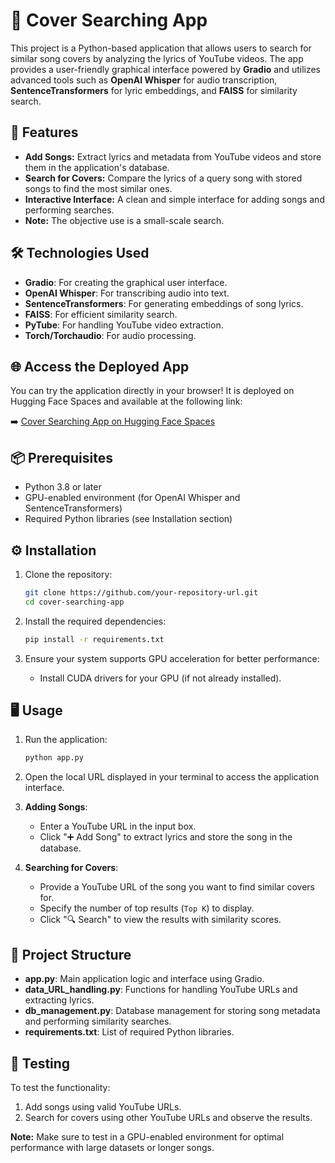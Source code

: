 # 🎵 Cover Searching App

This project is a Python-based application that allows users to search for similar song covers by analyzing the lyrics of YouTube videos. The app provides a user-friendly graphical interface powered by **Gradio** and utilizes advanced tools such as **OpenAI Whisper** for audio transcription, **SentenceTransformers** for lyric embeddings, and **FAISS** for similarity search.

## 🚀 Features

- **Add Songs:** Extract lyrics and metadata from YouTube videos and store them in the application's database.
- **Search for Covers:** Compare the lyrics of a query song with stored songs to find the most similar ones.
- **Interactive Interface:** A clean and simple interface for adding songs and performing searches.
- **Note:** The objective use is a small-scale search.

## 🛠️ Technologies Used

- **Gradio**: For creating the graphical user interface.
- **OpenAI Whisper**: For transcribing audio into text.
- **SentenceTransformers**: For generating embeddings of song lyrics.
- **FAISS**: For efficient similarity search.
- **PyTube**: For handling YouTube video extraction.
- **Torch/Torchaudio**: For audio processing.

## 🌐 Access the Deployed App

You can try the application directly in your browser! It is deployed on Hugging Face Spaces and available at the following link:

➡️ [Cover Searching App on Hugging Face Spaces](https://esthermariamh-search-music-cover.hf.space)

## 📦 Prerequisites

- Python 3.8 or later
- GPU-enabled environment (for OpenAI Whisper and SentenceTransformers)
- Required Python libraries (see Installation section)

## ⚙️ Installation

1. Clone the repository:
   ```bash
   git clone https://github.com/your-repository-url.git
   cd cover-searching-app
   ```

2. Install the required dependencies:
   ```bash
   pip install -r requirements.txt
   ```

3. Ensure your system supports GPU acceleration for better performance:
   - Install CUDA drivers for your GPU (if not already installed).

## 🖥️ Usage

1. Run the application:
   ```bash
   python app.py
   ```

2. Open the local URL displayed in your terminal to access the application interface.

3. **Adding Songs**:
   - Enter a YouTube URL in the input box.
   - Click "➕ Add Song" to extract lyrics and store the song in the database.

4. **Searching for Covers**:
   - Provide a YouTube URL of the song you want to find similar covers for.
   - Specify the number of top results (`Top K`) to display.
   - Click "🔍 Search" to view the results with similarity scores.

## 📝 Project Structure

- **app.py**: Main application logic and interface using Gradio.
- **data_URL_handling.py**: Functions for handling YouTube URLs and extracting lyrics.
- **db_management.py**: Database management for storing song metadata and performing similarity searches.
- **requirements.txt**: List of required Python libraries.

## 🧪 Testing

To test the functionality:
1. Add songs using valid YouTube URLs.
2. Search for covers using other YouTube URLs and observe the results.

**Note:** Make sure to test in a GPU-enabled environment for optimal performance with large datasets or longer songs.
